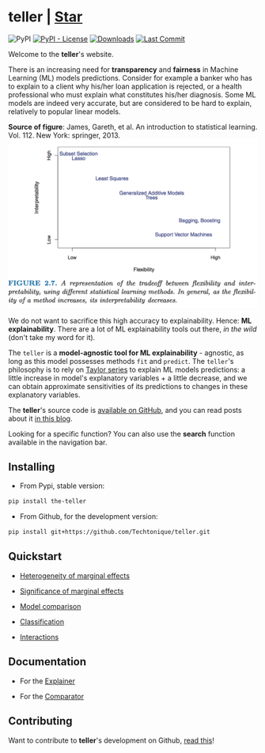 # teller | <a class="github-button" href="https://github.com/Techtonique/teller/stargazers" data-color-scheme="no-preference: light; light: light; dark: dark;" data-size="large" aria-label="Star the teller /the teller  on GitHub">Star</a>

![PyPI](https://img.shields.io/pypi/v/the-teller) [![PyPI - License](https://img.shields.io/pypi/l/the-teller)](https://github.com/thierrymoudiki/teller/blob/master/LICENSE) [![Downloads](https://pepy.tech/badge/the-teller)](https://pepy.tech/project/the-teller) [![Last Commit](https://img.shields.io/github/last-commit/Techtonique/teller)](https://github.com/Techtonique/teller)


Welcome to the __teller__'s website.

There is an increasing need for __transparency__ and __fairness__ in Machine Learning (ML) models  predictions. Consider for example a banker who has to explain to a client why his/her loan application is rejected, or a health professional who must explain what constitutes his/her diagnosis. Some ML models are indeed very accurate, but are considered to be hard to explain, relatively to popular linear models. 


__Source of figure__: James, Gareth, et al. An introduction to statistical learning. Vol. 112. New York: springer, 2013.
![Source: James, Gareth, et al. An introduction to statistical learning. Vol. 112. New York: springer, 2013.](image1.png)

We do not want to sacrifice this high accuracy to explainability.  Hence: __ML explainability__. There are a lot of ML explainability tools out there, _in the wild_ (don't take my word for it).

The `teller` is a __model-agnostic tool for ML explainability__ - agnostic, as long as  this model possesses methods `fit` and `predict`. The `teller`'s philosophy is to rely on [Taylor series](https://en.wikipedia.org/wiki/Taylor_series) to explain ML models predictions: a little increase in model's explanatory variables + a little decrease, and we can obtain approximate sensitivities of its predictions to changes in these explanatory variables. 


The __teller__'s source code is [available on GitHub](https://github.com/Techtonique/teller), and you can read posts about it [in this blog](https://thierrymoudiki.github.io/blog/#ExplainableML).

Looking for a specific function? You can also use the __search__ function available in the navigation bar.

## Installing

- From Pypi, stable version:

```bash
pip install the-teller
```

- From Github, for the development version: 

```bash
pip install git+https://github.com/Techtonique/teller.git
```

## Quickstart 

- [Heterogeneity of marginal effects](https://github.com/Techtonique/teller/tree/master/teller/demo/thierrymoudiki_011119_boston_housing.ipynb)

- [Significance of marginal effects](https://github.com/Techtonique/teller/tree/master/teller/demo/thierrymoudiki_081119_boston_housing.ipynb)

- [Model comparison](https://github.com/Techtonique/teller/tree/master/teller/demo/thierrymoudiki_151119_boston_housing.ipynb)

- [Classification](https://github.com/Techtonique/teller/tree/master/teller/demo/thierrymoudiki_041219_breast_cancer_classif.ipynb)

- [Interactions](https://github.com/Techtonique/teller/tree/master/teller/demo/thierrymoudiki_041219_boston_housing_interactions.ipynb)

## Documentation

- For the [Explainer](documentation/explainer.md)

- For the [Comparator](documentation/comparator.md)


## Contributing

Want to contribute to __teller__'s development on Github, [read this](CONTRIBUTING.md)!

<script async defer src="https://buttons.github.io/buttons.js"></script>